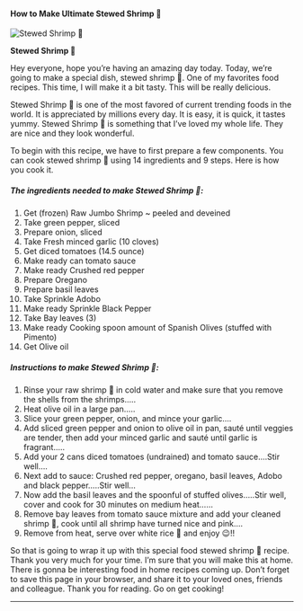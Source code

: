             

#### How to Make Ultimate Stewed Shrimp 🍤

![Stewed Shrimp 🍤](https://img-global.cpcdn.com/recipes/e4676163a285e041/751x532cq70/stewed-shrimp-%f0%9f%8d%a4-recipe-main-photo.jpg)

**Stewed Shrimp 🍤**

Hey everyone, hope you’re having an amazing day today. Today, we’re going to make a special dish, stewed shrimp 🍤. One of my favorites food recipes. This time, I will make it a bit tasty. This will be really delicious.

Stewed Shrimp 🍤 is one of the most favored of current trending foods in the world. It is appreciated by millions every day. It is easy, it is quick, it tastes yummy. Stewed Shrimp 🍤 is something that I’ve loved my whole life. They are nice and they look wonderful.

To begin with this recipe, we have to first prepare a few components. You can cook stewed shrimp 🍤 using 14 ingredients and 9 steps. Here is how you cook it.

##### The ingredients needed to make Stewed Shrimp 🍤:

1.  Get (frozen) Raw Jumbo Shrimp ~ peeled and deveined
2.  Take green pepper, sliced
3.  Prepare onion, sliced
4.  Take Fresh minced garlic (10 cloves)
5.  Get diced tomatoes (14.5 ounce)
6.  Make ready can tomato sauce
7.  Make ready Crushed red pepper
8.  Prepare Oregano
9.  Prepare basil leaves
10.  Take Sprinkle Adobo
11.  Make ready Sprinkle Black Pepper
12.  Take Bay leaves (3)
13.  Make ready Cooking spoon amount of Spanish Olives (stuffed with Pimento)
14.  Get Olive oil

##### Instructions to make Stewed Shrimp 🍤:

1.  Rinse your raw shrimp 🍤 in cold water and make sure that you remove the shells from the shrimps…..
2.  Heat olive oil in a large pan…..
3.  Slice your green pepper, onion, and mince your garlic….
4.  Add sliced green pepper and onion to olive oil in pan, sauté until veggies are tender, then add your minced garlic and sauté until garlic is fragrant…..
5.  Add your 2 cans diced tomatoes (undrained) and tomato sauce….Stir well….
6.  Next add to sauce: Crushed red pepper, oregano, basil leaves, Adobo and black pepper…..Stir well…
7.  Now add the basil leaves and the spoonful of stuffed olives…..Stir well, cover and cook for 30 minutes on medium heat……
8.  Remove bay leaves from tomato sauce mixture and add your cleaned shrimp 🍤, cook until all shrimp have turned nice and pink….
9.  Remove from heat, serve over white rice 🍚 and enjoy 😉!!

So that is going to wrap it up with this special food stewed shrimp 🍤 recipe. Thank you very much for your time. I’m sure that you will make this at home. There is gonna be interesting food in home recipes coming up. Don’t forget to save this page in your browser, and share it to your loved ones, friends and colleague. Thank you for reading. Go on get cooking!

* * *